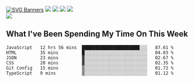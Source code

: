 [![SVG Banners](https://svg-banners.vercel.app/api?type=typeWriter&text1=Hello!%20I'm%20Cat,%20a%20Software%20Engineer%20✨%20&width=1000&height=150)](https://github.com/Akshay090/svg-banners)
<img src="https://img.shields.io/badge/HTML5-E34F26?style=for-the-badge&logo=html5&logoColor=white"> <img src="https://img.shields.io/badge/CSS3-1572B6?style=for-the-badge&logo=css3&logoColor=white"/> <img src="https://img.shields.io/badge/JavaScript-323330?style=for-the-badge&logo=javascript&logoColor=F7DF1E"/> <img src="https://img.shields.io/badge/React-20232A?style=for-the-badge&logo=react&logoColor=61DAFB"/><br/>
<img src="https://www.codewars.com/users/Epicat/badges/small"/>
## What I've Been Spending My Time On This Week

<!--START_SECTION:waka-->

```text
JavaScript   12 hrs 56 mins  ██████████████████████░░░   87.61 %
HTML         35 mins         █░░░░░░░░░░░░░░░░░░░░░░░░   04.03 %
JSON         23 mins         ▓░░░░░░░░░░░░░░░░░░░░░░░░   02.67 %
CSS          20 mins         ▓░░░░░░░░░░░░░░░░░░░░░░░░   02.35 %
Git Config   15 mins         ▒░░░░░░░░░░░░░░░░░░░░░░░░   01.72 %
TypeScript   9 mins          ▒░░░░░░░░░░░░░░░░░░░░░░░░   01.12 %
```

<!--END_SECTION:waka-->
